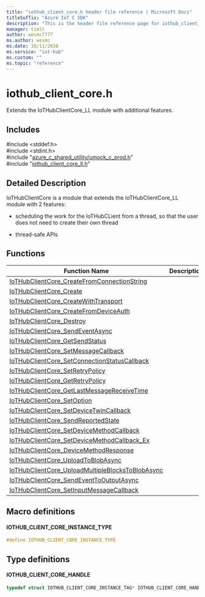 ```yaml
---                             
title: "iothub_client_core.h header file reference | Microsoft Docs" 
titleSuffix: "Azure IoT C SDK"            
description: "This is the header file reference page for iothub_client_core.h in the Azure IoT C SDK. This SDK is used with Azure IoT Hub and Azure IoT Hub Device Provisioning Service"            
manager: timlt                 
author: wesmc7777              
ms.author: wesmc               
ms.date: 10/11/2018                    
ms.service: "iot-hub"             
ms.custom: ""                
ms.topic: "reference"        
---                            
```


# iothub_client_core.h 

Extends the IoTHubClientCore_LL module with additional features.

## Includes

\#include <stddef.h>  
\#include <stdint.h>  
\#include "[azure_c_shared_utility/umock_c_prod.h](umock-c-prod-h.md)"  
\#include "[iothub_client_core_ll.h](iothub-client-core-ll-h.md)"  

## Detailed Description

IoTHubClientCore is a module that extends the IoTHubClientCore_LL module with 2 features:

* scheduling the work for the IoTHubCLient from a thread, so that the user does not need to create their own thread

* thread-safe APIs

## Functions

Function Name                  | Description                                
--------------------------------|---------------------------------------------
[IoTHubClientCore_CreateFromConnectionString](./iothub-client-core-h/iothubclientcore-createfromconnectionstring.md)            | 
[IoTHubClientCore_Create](./iothub-client-core-h/iothubclientcore-create.md)            | 
[IoTHubClientCore_CreateWithTransport](./iothub-client-core-h/iothubclientcore-createwithtransport.md)            | 
[IoTHubClientCore_CreateFromDeviceAuth](./iothub-client-core-h/iothubclientcore-createfromdeviceauth.md)            | 
[IoTHubClientCore_Destroy](./iothub-client-core-h/iothubclientcore-destroy.md)            | 
[IoTHubClientCore_SendEventAsync](./iothub-client-core-h/iothubclientcore-sendeventasync.md)            | 
[IoTHubClientCore_GetSendStatus](./iothub-client-core-h/iothubclientcore-getsendstatus.md)            | 
[IoTHubClientCore_SetMessageCallback](./iothub-client-core-h/iothubclientcore-setmessagecallback.md)            | 
[IoTHubClientCore_SetConnectionStatusCallback](./iothub-client-core-h/iothubclientcore-setconnectionstatuscallback.md)            | 
[IoTHubClientCore_SetRetryPolicy](./iothub-client-core-h/iothubclientcore-setretrypolicy.md)            | 
[IoTHubClientCore_GetRetryPolicy](./iothub-client-core-h/iothubclientcore-getretrypolicy.md)            | 
[IoTHubClientCore_GetLastMessageReceiveTime](./iothub-client-core-h/iothubclientcore-getlastmessagereceivetime.md)            | 
[IoTHubClientCore_SetOption](./iothub-client-core-h/iothubclientcore-setoption.md)            | 
[IoTHubClientCore_SetDeviceTwinCallback](./iothub-client-core-h/iothubclientcore-setdevicetwincallback.md)            | 
[IoTHubClientCore_SendReportedState](./iothub-client-core-h/iothubclientcore-sendreportedstate.md)            | 
[IoTHubClientCore_SetDeviceMethodCallback](./iothub-client-core-h/iothubclientcore-setdevicemethodcallback.md)            | 
[IoTHubClientCore_SetDeviceMethodCallback_Ex](./iothub-client-core-h/iothubclientcore-setdevicemethodcallback-ex.md)            | 
[IoTHubClientCore_DeviceMethodResponse](./iothub-client-core-h/iothubclientcore-devicemethodresponse.md)            | 
[IoTHubClientCore_UploadToBlobAsync](./iothub-client-core-h/iothubclientcore-uploadtoblobasync.md)            | 
[IoTHubClientCore_UploadMultipleBlocksToBlobAsync](./iothub-client-core-h/iothubclientcore-uploadmultipleblockstoblobasync.md)            | 
[IoTHubClientCore_SendEventToOutputAsync](./iothub-client-core-h/iothubclientcore-sendeventtooutputasync.md)            | 
[IoTHubClientCore_SetInputMessageCallback](./iothub-client-core-h/iothubclientcore-setinputmessagecallback.md)            | 

## Macro definitions

#### IOTHUB_CLIENT_CORE_INSTANCE_TYPE

```C
#define IOTHUB_CLIENT_CORE_INSTANCE_TYPE
```

## Type definitions

#### IOTHUB_CLIENT_CORE_HANDLE

```C
typedef struct IOTHUB_CLIENT_CORE_INSTANCE_TAG* IOTHUB_CLIENT_CORE_HANDLE;
```

